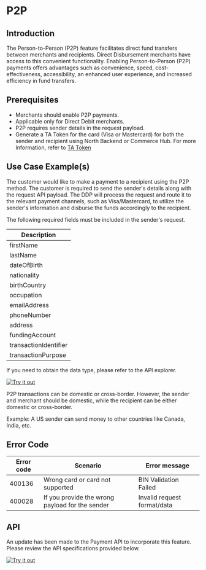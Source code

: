 # P2P

## Introduction

The Person-to-Person (P2P) feature facilitates direct fund transfers between merchants and recipients. Direct Disbursement merchants have access to this convenient functionality. Enabling Person-to-Person (P2P) payments offers advantages such as convenience, speed, cost-effectiveness, accessibility, an enhanced user experience, and increased efficiency in fund transfers.

## Prerequisites 

- Merchants should enable P2P payments.
- Applicable only for Direct Debit merchants.
- P2P requires sender details in the request payload.
- Generate a TA Token for the card (Visa or Mastercard) for both the sender and recipient using North Backend or Commerce Hub. For more Information, refer to [TA Token](../docs/?path=docs/troubleshooting/tokens.md)

## Use Case Example(s)

The customer would like to make a payment to a recipient using the P2P method. The customer is required to send the sender's details along with the request API payload. The DDP will process the request and route it to the relevant payment channels, such as Visa/Mastercard, to utilize the sender's information and disburse the funds accordingly to the recipient.

The following required fields must be included in the sender's request.

| Description 		   	 | 
|---------------------	 |
| firstName				 | 
| lastName				 | 
| dateOfBirth			 | 
| nationality			 | 
| birthCountry			 | 
| occupation	 		 | 
| emailAddress 			 | 
| phoneNumber 			 | 
| address	 			 | 
| fundingAccount		 | 
| transactionIdentifier	 | 
| transactionPurpose	 | 

If you need to obtain the data type, please refer to the API explorer.

[![Try it out](../../../../assets/images/button.png)](../api/?type=post&path=/ddp/v1/payments)

P2P transactions can be domestic or cross-border. However, the sender and merchant should be domestic, while the recipient can be either domestic or cross-border.

Example: A US sender can send money to other countries like Canada, India, etc.

## Error Code

| Error code |  Scenario 							| Error message		  	|
|------------|------------------------------------	|--------------------|
| 400136	 |  Wrong card or card not supported   | BIN Validation Failed  |
| 400028 	 |  If you provide the wrong payload for the sender   | Invalid request format/data |


## API 
An update has been made to the Payment API to incorporate this feature. Please review the API specifications provided below.

[![Try it out](../../../../assets/images/button.png)](../api/?type=post&path=/ddp/v1/payments)
